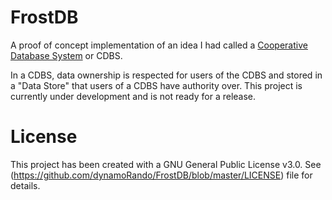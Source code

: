 # FrostDB
A proof of concept implementation of an idea I had called a [Cooperative Database System](https://github.com/dynamoRando/CooperativeDatabaseSystems) or CDBS.

In a CDBS, data ownership is respected for users of the CDBS and stored in a "Data Store" that users of a CDBS have authority over. This project is currently under development and is not ready for a release.

# License
This project has been created with a GNU General Public License v3.0. See (https://github.com/dynamoRando/FrostDB/blob/master/LICENSE) file for details.
